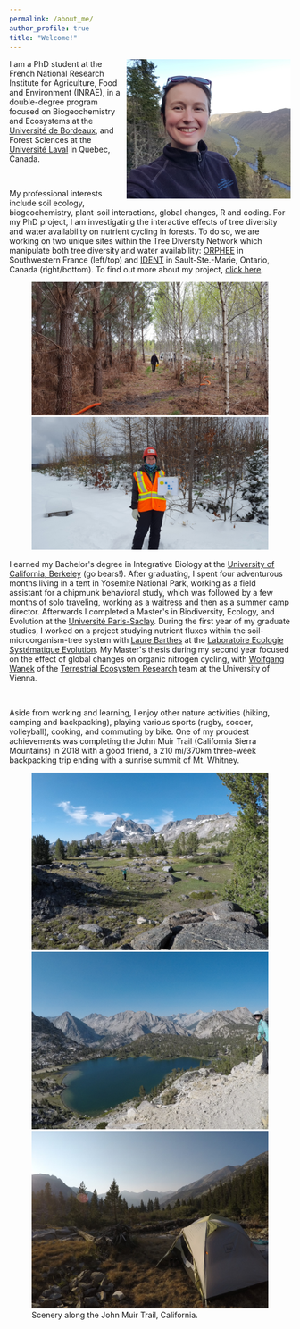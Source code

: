 ```yaml
---
permalink: /about_me/
author_profile: true
title: "Welcome!"
---
```

<img align="right" src="/img/pic_scotora_website_mini.png"> I am a PhD student at the French National Research Institute for Agriculture, Food and Environment (INRAE), in a double-degree program focused on Biogeochemistry and Ecosystems at the [Université de Bordeaux](https://ed-environnements.u-bordeaux.fr/), and Forest Sciences at the [Université Laval](https://www.sbf.ulaval.ca/doctorat-en-sciences-forestieres) in Quebec, Canada. 

<br>

My professional interests include soil ecology, biogeochemistry, plant-soil interactions, global changes, R and coding. For my PhD project, I am investigating the interactive effects of tree diversity and water availability on nutrient cycling in forests. To do so, we are working on two unique sites within the Tree Diversity Network which manipulate both tree diversity and water availability: [ORPHEE](https://sites.google.com/view/orpheeexperiment/home) in Southwestern France (left/top) and [IDENT](http://www.treedivnet.ugent.be/ExpIDENT.html) in Sault-Ste.-Marie, Ontario, Canada (right/bottom). To find out more about my project, [click here](https://tania-maxwell.github.io/research/).  

<figure class="half">
    <a height="400" href="/img/orphee_laurent.jpg"><img src="/img/orphee_laurent.jpg"></a>
    <a height="400" href="/img/ssm_winter.jpg"><img src="/img/ssm_winter.jpg"></a>
</figure>

I earned my Bachelor's degree in Integrative Biology at the [University of California, Berkeley](https://ib.berkeley.edu/) (go bears!). After graduating, I spent four adventurous months living in a tent in Yosemite National Park, working as a field assistant for a chipmunk behavioral study, which was followed by a few months of solo traveling, working as a waitress and then as a summer camp director. Afterwards I completed a Master's in Biodiversity, Ecology, and Evolution at the [Université Paris-Saclay](https://www.universite-paris-saclay.fr/en/formation/master/biodiversity-ecology-evolution). During the first year of my graduate studies, I worked on a project studying nutrient fluxes within the soil-microorganism-tree system with [Laure Barthes](https://www.ese.universite-paris-saclay.fr/en/team-members/laure-barthes/) at the [Laboratoire Ecologie Systématique Evolution](https://www.ese.universite-paris-saclay.fr/en/homepage/). My Master's thesis during my second year focused on the effect of global changes on organic nitrogen cycling, with [Wolfgang Wanek](https://ter.csb.univie.ac.at/people/wolfgang-wanek) of the [Terrestrial Ecosystem Research](https://ter.csb.univie.ac.at/) team at the University of Vienna. 

<br>

Aside from working and learning, I enjoy other nature activities (hiking, camping and backpacking), playing various sports (rugby, soccer, volleyball), cooking, and commuting by bike. One of my proudest achievements was completing the John Muir Trail (California Sierra Mountains) in 2018 with a good friend, a 210 mi/370km three-week backpacking trip ending with a sunrise summit of Mt. Whitney. 

<figure class="third">
	<a height="400" href="/img/jmt1.jpg"><img src="/img/jmt1.jpg"></a>
    <a height="400" href="/img/jmt_backpack.png"><img src="/img/jmt_backpack.png"></a>
    <a height="400" href="/img/jmt2.jpg"><img src="/img/jmt2.jpg"></a>
    <figcaption> Scenery along the John Muir Trail, California. </figcaption>
</figure>   
